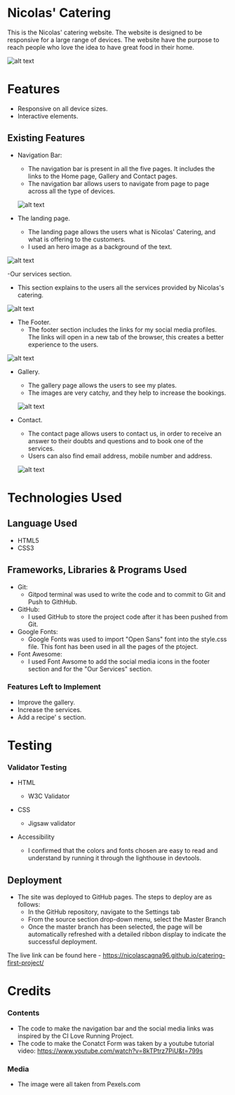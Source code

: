 # Nicolas' Catering

This is the Nicolas' catering website. The website is designed to be responsive for a large range of devices. The website have the purpose to reach people who love the idea to have great food in their home.

![alt text](./assets/images/Responsive.png)


# Features
- Responsive on all device sizes.
- Interactive elements.

## Existing Features
- Navigation Bar:
   - The navigation bar is present in all the five pages. It includes the links to the Home page, Gallery and Contact pages.
   - The navigation bar allows users to navigate from page to page across all the type of devices.

  ![alt text](./assets/images/Navabar.png)


- The landing page.
  - The landing page allows the users what is Nicolas' Catering, and what is offering to the customers.
  - I used an hero image as a background of the text.

![alt text](./assets/images/Hero-image.png)


-Our services section.
  * This section explains to the users all the services provided by Nicolas's catering.


![alt text](./assets/images/Our%20services.png)

- The Footer.
  - The footer section includes the links for my social media profiles. The links will open in a new tab of the browser, this creates a better experience to the users.

![alt text](./assets/images/footer.png)


- Gallery.
  - The gallery page allows the users to see my plates. 
  - The images are very catchy, and they help to increase the bookings.

  ![alt text](./assets/images/gallery-section.png)


- Contact.
    - The contact page allows users to contact us, in order to receive an answer to their doubts and questions and to book one of the services.
    - Users can also find email address, mobile number and address.

    ![alt text](./assets/images/contact-section.png)

#  Technologies Used


## Language Used 

- HTML5
- CSS3

## Frameworks, Libraries & Programs Used

- Git:
  - Gitpod terminal was used to write the code and to commit to Git and Push to GithHub.
 - GitHub:
   - I used GitHub to store the project code after it has been pushed from Git.
- Google Fonts:
  - Google Fonts was used to import "Open Sans" font into the style.css file. This font has been used in all the pages of the ptoject.
- Font Awesome:
  - I used Font Awsome to add the social media icons in the footer section and for the "Our Services" section.

 ### Features Left to Implement
- Improve the gallery.
- Increase the services.
- Add a recipe' s section.


# Testing

###  Validator Testing
- HTML
    - W3C Validator

- CSS
  - Jigsaw validator

- Accessibility
  - I confirmed that the colors and fonts chosen are easy to read and understand by running it through the lighthouse in devtools.

## Deployment

- The site was deployed to GitHub pages. The steps to deploy are as follows:
    -   In the GitHub repository, navigate to the Settings tab
    -   From the source section drop-down menu, select the Master Branch
    -   Once the master branch has been selected, the page will be automatically refreshed with a detailed ribbon display to indicate the successful deployment.

The live link can be found here - https://nicolascagna96.github.io/catering-first-project/

# Credits

### Contents
- The code to make the navigation bar and the social media links was inspired by the CI Love Running Project.
- The code to make the Conatct Form was taken by a youtube tutorial video: https://www.youtube.com/watch?v=8kTPtrz7PiU&t=799s

### Media
- The image were all taken from Pexels.com
